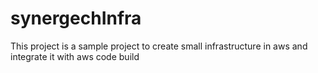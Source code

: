 # synergechInfra
This project is a sample project to create small infrastructure in aws and integrate it with aws code build
